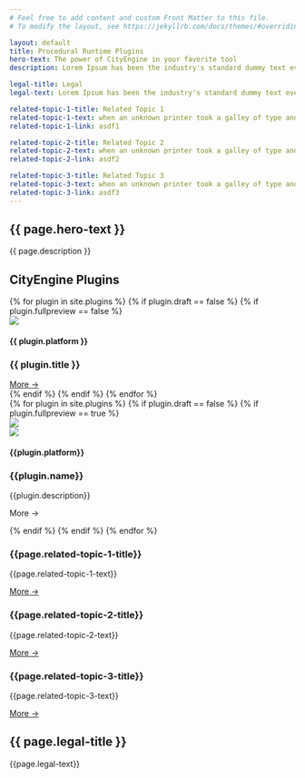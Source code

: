 ```yaml
---
# Feel free to add content and custom Front Matter to this file.
# To modify the layout, see https://jekyllrb.com/docs/themes/#overriding-theme-defaults

layout: default
title: Procedural Runtime Plugins
hero-text: The power of CityEngine in your favorite tool
description: Lorem Ipsum has been the industry's standard dummy text ever since the 1500s, when an unknown printer took a galley of type and scrambled it to make a type specimen book. It has survived not only five centuries, but also the leap into electronic typesetting, remaining essentially unchanged. It was popularised in the 1960s with the release of Letraset sheets containing Lorem Ipsum passages, and more recently with desktop publishing software like Aldus PageMaker including versions of Lorem Ipsum.

legal-title: Legal
legal-text: Lorem Ipsum has been the industry's standard dummy text ever since the 1500s, when an unknown printer took a galley of type and scrambled it to make a type specimen book. It has survived not only five centuries, but also the leap into electronic typesetting, remaining essentially unchanged. It was popularised in the 1960s with the release of Letraset sheets containing Lorem Ipsum passages, and more recently with desktop publishing software like Aldus PageMaker including versions of Lorem Ipsum.

related-topic-1-title: Related Topic 1
related-topic-1-text: when an unknown printer took a galley of type and scrambled it to make a type specimen book. It has survived not only five centuries, but also the leap into electronic typesetting, remaining essentially unchanged. It was popularised in the 1960s with the release of Letraset sheets containing Lorem Ipsum passages, and more recently
related-topic-1-link: asdf1

related-topic-2-title: Related Topic 2
related-topic-2-text: when an unknown printer took a galley of type and scrambled it to make a type specimen book. It has survived not only five centuries, but also the leap into electronic typesetting, remaining essentially unchanged. It was popularised in the 1960s with the release of Letraset sheets containing Lorem Ipsum passages, and more recently
related-topic-2-link: asdf2

related-topic-3-title: Related Topic 3
related-topic-3-text: when an unknown printer took a galley of type and scrambled it to make a type specimen book. It has survived not only five centuries, but also the leap into electronic typesetting, remaining essentially unchanged. It was popularised in the 1960s with the release of Letraset sheets containing Lorem Ipsum passages, and more recently
related-topic-3-link: asdf3
---
```


<section class="hero">
  <div class="content">
    <div class="left-column horizontal center">
      <h1 class="hero-text">{{ page.hero-text }}</h1>
    </div>
    <div class="half">
    </div>
  </div>
</section>

<section class="intro-section">
  <div class="content">
    <div class="left-column">
      <p class="white">{{ page.description }}</p>
    </div>
  </div>
</section>

<section class="lightgrey">
  <div class="content vertical center">
    <h2 class="subtitle bottom-margin-70">CityEngine Plugins</h2>
    <div class="horizontal center">
      {% for plugin in site.plugins %}
        {% if plugin.draft == false %}
          {% if plugin.fullpreview == false %}
          <div class="horizontal small-teaser">
              <img src="{{ site.baseurl }}/assets/img/{{plugin.logo}}" class="inline-icon"/>
              <div class="vertical">
                  <h4 class="subtitle3">{{ plugin.platform }}</h4>
                  <h3 class="subtitle2">{{ plugin.title }}</h3>
                  <a class="link" href="{{ plugin.link }}">
                      <a href="{{plugin.name}}" class="text-small">
                          More<span> →</span>
                      </a>
                  </a>
              </div>
          </div>
          {% endif %}
        {% endif %}
      {% endfor %}
    </div>
  </div>
</section>

<section>
  <div class="content flex vertical center">
    <div flex horizontal>
    {% for plugin in site.plugins %}
      {% if plugin.draft == false %}
        {% if plugin.fullpreview == true %}
        <div class="content {% cycle '', 'reverse' %} horizontal bottom-margin-100">
            <div class="half">
                <img class="image-shadow" src="{{ site.baseurl }}/assets/img/{{plugin.teaser-image}}"/>
            </div>
            <div class="half vertical">
                <div class="horizontal">
                    <img src="{{ site.baseurl }}/assets/img/{{plugin.logo}}" class="inline-icon"/>
                    <div class="vertical">
                        <h4 class="subtitle3">{{plugin.platform}}</h4>
                        <h3 class="subtitle">{{plugin.name}}</h3>
                    </div>
                </div>
                <p>{{plugin.description}}</p>
                <a class="link">
                    <p class="link text">
                        More<span> →</span>
                    </p>
                </a>
            </div>
        </div>
        {% endif %}
      {% endif %}
    {% endfor %}
    </div>
  </div>
</section>

<section class="darkgrey">
  <div class="content horizontal">
    <div class="third">
      <h3 class="subtitle4 white">{{page.related-topic-1-title}}</h3>
      <p class="white">{{page.related-topic-1-text}}</p>
      <a href="related-topic-1-link" class="white">More<span> →</span></a>
    </div>
    <div class="third">
      <h3 class="subtitle4 white">{{page.related-topic-2-title}}</h3>
      <p class="white">{{page.related-topic-2-text}}</p>
      <a href="related-topic-2-link" class="white">More<span> →</span></a>
    </div>
    <div class="third">
      <h3 class="subtitle4 white">{{page.related-topic-3-title}}</h3>
      <p class="white">{{page.related-topic-3-text}}</p>
      <a href="related-topic-3-link" class="white">More<span> →</span></a>
    </div>
  </div>
</section>

<section>
  <div class="content">
    <h2 class="subtitle bottom-margin-30">{{ page.legal-title }}</h2>
    <p>{{page.legal-text}}</p>
  </div>
</section>
